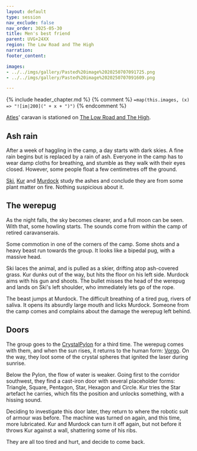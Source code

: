 ```yaml
---
layout: default
type: session
nav_exclude: false
nav_order: 3025-05-30
title: Men's best friend
parent: UVG+24XX
region: The Low Road and The High
narration: 
footer_content: 

images:
- ../../imgs/gallery/Pasted%20image%2020250707091725.png
- ../../imgs/gallery/Pasted%20image%2020250707091609.png

---
```


{% include header_chapter.md %}
{% comment %}
`=map(this.images, (x) => "![im|200](" + x + ")")`
{% endcomment %}

[Atles](../../directory/Atles/index.md)' caravan is stationed on [The Low Road and The High](../../directory/LowRoadHigh/index.md).

## Ash rain

After a week of haggling in the camp, a day starts with dark skies.
A fine rain begins but is replaced by a rain of ash.
Everyone in the camp has to wear damp cloths for breathing, and stumble as they walk with their eyes closed.
However, some people float a few centimetres off the ground.

[Ski](../../directory/Atles/Ski.md), [Kur](../../directory/Atles/Kur.md) and [Murdock](../../directory/Atles/Murdock.md) study the ashes and conclude they are from some plant matter on fire.
Nothing suspicious about it.

## The werepug

As the night falls, the sky becomes clearer, and a full moon can be seen.
With that, some howling starts.
The sounds come from within the camp of retired caravanserais.

Some commotion in one of the corners of the camp.
Some shots and a heavy beast run towards the group.
It looks like a bipedal pug, with a massive head.

Ski laces the animal, and is pulled as a skier, drifting atop ash-covered grass.
Kur dunks out of the way, but hits the floor on his left side.
Murdock aims with his gun and shoots.
The bullet misses the head of the werepug and lands on Ski's left shoulder, who immediately lets go of the rope.

The beast jumps at Murdock.
The difficult breathing of a tired pug, rivers of saliva.
It opens its absurdly large mouth and licks Murdock.
Someone from the camp comes and complains about the damage the werepug left behind.

## Doors

The group goes to the [CrystalPylon](../../directory/LowRoadHigh/CrystalPylon.md) for a third time.
The werepug comes with them, and when the sun rises, it returns to the human form: [Vorgo](../../directory/Atles/Vorgo.md).
On the way, they loot some of the crystal spheres that ignited the laser during sunrise.

Below the Pylon, the flow of water is weaker.
Going first to the corridor southwest, they find a cast-iron door with several placeholder forms:
Triangle, Square, Pentagon, Star, Hexagon and Circle.
Kur tries the Star artefact he carries, which fits the position and unlocks something, with a hissing sound.

Deciding to investigate this door later, they return to where the robotic suit of armour was before.
The machine was turned on again, and this time, more lubricated.
Kur and Murdock can turn it off again, but not before it throws Kur against a wall, shattering some of his ribs.

They are all too tired and hurt, and decide to come back.